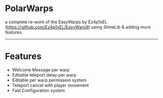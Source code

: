 # PolarWarps

a complete re-work of the EasyWarps by Ez4p1xEL (https://github.com/Ez4p1xEL/EasyWarp9) using SlimeLib & adding more features.

____

# Features
* Welcome Message per warp
* Editable teleport delay per warp
* Editable per warp permission system
* Teleport cancel with player movement
* Fast Configuration system